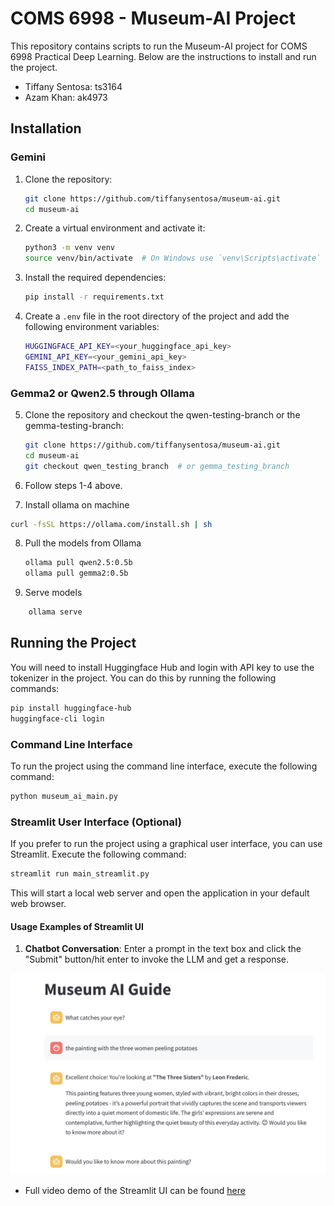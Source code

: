 # COMS 6998 - Museum-AI Project

This repository contains scripts to run the Museum-AI project for COMS 6998 Practical Deep Learning. Below are the instructions to install and run the project.

- Tiffany Sentosa: ts3164
- Azam Khan: ak4973

## Installation

### Gemini

1. Clone the repository:
    ```bash
    git clone https://github.com/tiffanysentosa/museum-ai.git
    cd museum-ai
    ```

2. Create a virtual environment and activate it:
    ```bash
    python3 -m venv venv
    source venv/bin/activate  # On Windows use `venv\Scripts\activate`
    ```

3. Install the required dependencies:
    ```bash
    pip install -r requirements.txt
    ```

4. Create a `.env` file in the root directory of the project and add the following environment variables:
    ```bash
    HUGGINGFACE_API_KEY=<your_huggingface_api_key>
    GEMINI_API_KEY=<your_gemini_api_key>
    FAISS_INDEX_PATH=<path_to_faiss_index>
    ```

### Gemma2 or Qwen2.5 through Ollama

5. Clone the repository and checkout the qwen-testing-branch or the gemma-testing-branch:
    ```bash
    git clone https://github.com/tiffanysentosa/museum-ai.git
    cd museum-ai
    git checkout qwen_testing_branch  # or gemma_testing_branch
    ```

6. Follow steps 1-4 above.

7. Install ollama on machine

```bash
curl -fsSL https://ollama.com/install.sh | sh
```

8. Pull the models from Ollama
    
    ```bash
    ollama pull qwen2.5:0.5b
    ollama pull gemma2:0.5b
    ```

9. Serve models
    
```bash
    ollama serve      
```




## Running the Project

You will need to install Huggingface Hub and login with API key to use the tokenizer in the project. You can do this by running the following commands:
```bash
pip install huggingface-hub
huggingface-cli login
```

### Command Line Interface

To run the project using the command line interface, execute the following command:
```bash
python museum_ai_main.py
```

### Streamlit User Interface (Optional)

If you prefer to run the project using a graphical user interface, you can use Streamlit. Execute the following command:
```bash
streamlit run main_streamlit.py
```

This will start a local web server and open the application in your default web browser.

#### Usage Examples of Streamlit UI

1. **Chatbot Conversation**: Enter a prompt in the text box and click the "Submit" button/hit enter to invoke the LLM and get a response.

![ui_demo_ss](images/ui_demo_ss.png)

- Full video demo of the Streamlit UI can be found [here](https://drive.google.com/file/d/1W-aTvRvSIub9t63kFWiz73_8vu4i0M1-/view?usp=sharing)